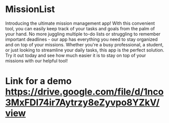 # MissionList
Introducing the ultimate mission management app! With this convenient tool, you can easily keep track of your tasks and goals from the palm of your hand. No more juggling multiple to-do lists or struggling to remember important deadlines - our app has everything you need to stay organized and on top of your missions. Whether you're a busy professional, a student, or just looking to streamline your daily tasks, this app is the perfect solution. Try it out today and see how much easier it is to stay on top of your missions with our helpful tool!

# Link for a demo https://drive.google.com/file/d/1nco3MxFDI74ir7Aytrzy8eZyvpo8YZkV/view
